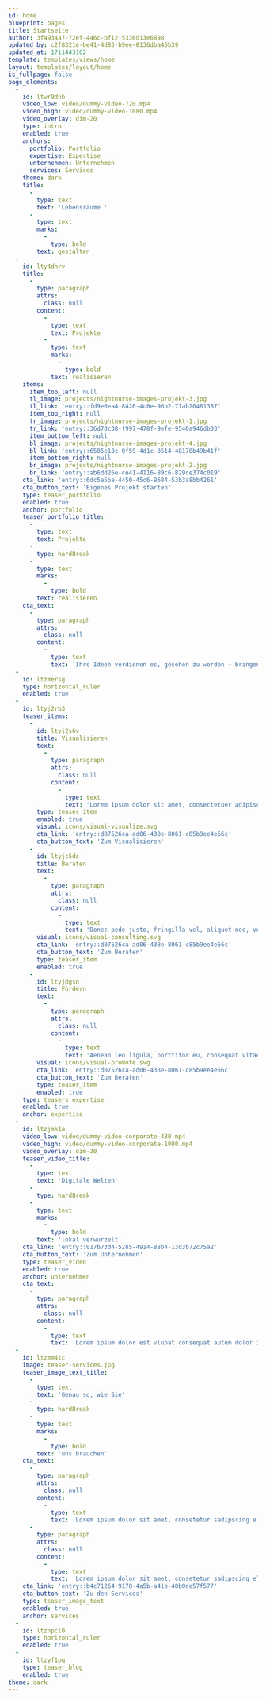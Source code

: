```yaml
---
id: home
blueprint: pages
title: Startseite
author: 3f4934a7-72ef-446c-bf12-5336d13e6898
updated_by: c2f8321e-be41-4d83-b9ee-8136dba46b39
updated_at: 1711443102
template: templates/views/home
layout: templates/layout/home
is_fullpage: false
page_elements:
  -
    id: ltwr9dnb
    video_low: video/dummy-video-720.mp4
    video_high: video/dummy-video-1080.mp4
    video_overlay: dim-20
    type: intro
    enabled: true
    anchors:
      portfolio: Portfolio
      expertise: Expertise
      unternehmen: Unternehmen
      services: Services
    theme: dark
    title:
      -
        type: text
        text: 'Lebensräume '
      -
        type: text
        marks:
          -
            type: bold
        text: gestalten
  -
    id: lty4dhrv
    title:
      -
        type: paragraph
        attrs:
          class: null
        content:
          -
            type: text
            text: Projekte
          -
            type: text
            marks:
              -
                type: bold
            text: realisieren
    items:
      item_top_left: null
      tl_image: projects/nightnurse-images-projekt-3.jpg
      tl_link: 'entry::fd9e0ea4-8426-4c8e-96b2-71ab20481387'
      item_top_right: null
      tr_image: projects/nightnurse-images-projekt-1.jpg
      tr_link: 'entry::36d70c38-f997-478f-9efe-9540a946db03'
      item_bottom_left: null
      bl_image: projects/nightnurse-images-projekt-4.jpg
      bl_link: 'entry::6585e18c-0f59-4d1c-8514-48178b49b41f'
      item_bottom_right: null
      br_image: projects/nightnurse-images-projekt-2.jpg
      br_link: 'entry::ab6dd26e-ce41-4116-89c6-829ce374c019'
    cta_link: 'entry::6dc5a5ba-4450-45c6-9684-53b3a8bb4261'
    cta_button_text: 'Eigenes Projekt starten'
    type: teaser_portfolio
    enabled: true
    anchor: portfolio
    teaser_portfolio_title:
      -
        type: text
        text: Projekte
      -
        type: hardBreak
      -
        type: text
        marks:
          -
            type: bold
        text: realisieren
    cta_text:
      -
        type: paragraph
        attrs:
          class: null
        content:
          -
            type: text
            text: 'Ihre Ideen verdienen es, gesehen zu werden – bringen wir Ihr Projekt ins Rollen!'
  -
    id: ltzmersg
    type: horizontal_ruler
    enabled: true
  -
    id: ltyj2rb3
    teaser_items:
      -
        id: ltyj2s6v
        title: Visualisieren
        text:
          -
            type: paragraph
            attrs:
              class: null
            content:
              -
                type: text
                text: 'Lorem ipsum dolor sit amet, consectetuer adipiscing elit. Aenean commodo ligula eget dolor. Aenean massa. Cum sociis natoque penatibus et magnis dis parturient montes, nascetur ridiculus mus. Donec quam felis, ultricies nec, pellentesque eu, pretium quis, sem. Nulla consequat massa quis enim.'
        type: teaser_item
        enabled: true
        visual: icons/visual-visualize.svg
        cta_link: 'entry::d07526ca-ad06-438e-8061-c85b9ee4e56c'
        cta_button_text: 'Zum Visualisieren'
      -
        id: ltyjc5ds
        title: Beraten
        text:
          -
            type: paragraph
            attrs:
              class: null
            content:
              -
                type: text
                text: 'Donec pede justo, fringilla vel, aliquet nec, vulputate eget, arcu. In enim justo, rhoncus ut, imperdiet a, venenatis vitae, justo. Nullam dictum felis eu pede mollis pretium. Integer tincidunt. Cras dapibus. Vivamus elementum semper nisi. Aenean vulputate eleifend tellus.'
        visual: icons/visual-consulting.svg
        cta_link: 'entry::d07526ca-ad06-438e-8061-c85b9ee4e56c'
        cta_button_text: 'Zum Beraten'
        type: teaser_item
        enabled: true
      -
        id: ltyjdgsn
        title: Fördern
        text:
          -
            type: paragraph
            attrs:
              class: null
            content:
              -
                type: text
                text: 'Aenean leo ligula, porttitor eu, consequat vitae, eleifend ac, enim. Aliquam lorem ante, dapibus in, viverra quis, feugiat a, tellus. Phasellus viverra nulla ut metus varius laoreet. Quisque rutrum. Aenean imperdiet. Etiam ultricies nisi vel augue. Curabitur ullamcorper ultricies nisi.'
        visual: icons/visual-promote.svg
        cta_link: 'entry::d07526ca-ad06-438e-8061-c85b9ee4e56c'
        cta_button_text: 'Zum Beraten'
        type: teaser_item
        enabled: true
    type: teasers_expertise
    enabled: true
    anchor: expertise
  -
    id: ltzjmk1a
    video_low: video/dummy-video-corporate-480.mp4
    video_high: video/dummy-video-corporate-1080.mp4
    video_overlay: dim-30
    teaser_video_title:
      -
        type: text
        text: 'Digitale Welten'
      -
        type: hardBreak
      -
        type: text
        marks:
          -
            type: bold
        text: 'lokal verwurzelt'
    cta_link: 'entry::017b73d4-5285-4914-88b4-13d3b72c75a2'
    cta_button_text: 'Zum Unternehmen'
    type: teaser_video
    enabled: true
    anchor: unternehmen
    cta_text:
      -
        type: paragraph
        attrs:
          class: null
        content:
          -
            type: text
            text: 'Lorem ipsum dolor est vlupat consequat autem dolor ipsum.'
  -
    id: ltzmm4tc
    image: teaser-services.jpg
    teaser_image_text_title:
      -
        type: text
        text: 'Genau so, wie Sie'
      -
        type: hardBreak
      -
        type: text
        marks:
          -
            type: bold
        text: 'uns brauchen'
    cta_text:
      -
        type: paragraph
        attrs:
          class: null
        content:
          -
            type: text
            text: 'Lorem ipsum dolor sit amet, consetetur sadipscing elitr, sed diam nonumy eirmod tempor invidunt ut labore et dolore magna aliquyam erat, sed diam voluptua lorem ipsum atuem.'
      -
        type: paragraph
        attrs:
          class: null
        content:
          -
            type: text
            text: 'Lorem ipsum dolor sit amet, consetetur sadipscing elitr, sed diam nonumy eirmod tempor invidunt ut labore et dolore magna aliquyam erat, sed diam voluptua lorem ipsum atuem.'
    cta_link: 'entry::b4c71264-9178-4a5b-a41b-40b0de57f577'
    cta_button_text: 'Zu den Services'
    type: teaser_image_text
    enabled: true
    anchor: services
  -
    id: ltznpcl0
    type: horizontal_ruler
    enabled: true
  -
    id: ltzyf1pq
    type: teaser_blog
    enabled: true
theme: dark
---
```

